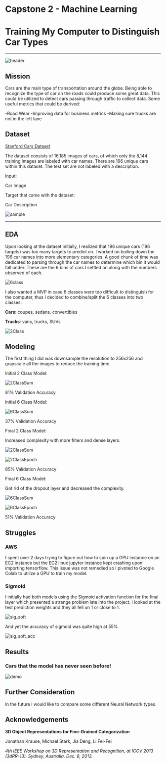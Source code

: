 # Capstone 2 - Machine Learning

# Training My Computer to Distinguish Car Types

-------

![header](./images/header.JPG)

## Mission

Cars are the main type of transportation around the globe. Being able to recognize the type of car on the roads could produce some great data.
This could be utilized to detect cars passing through traffic to collect data. Some useful metrics that could be derived:

-Road Wear
-Improving data for business metrics
-Making sure trucks are not in the left lane

## Dataset

[Stanford Cars Dataset](https://www.kaggle.com/eduardo4jesus/stanford-cars-dataset)

The dataset consists of 16,185 images of cars, of which only the 8,144 training images are labeled with car names. There are 196 unique cars within this dataset. The test set are not labeled with a description. 

Input:

Car Image

Target that came with the dataset: 

Car Description

![sample](./images/data_sample.png)

------

## EDA

Upon looking at the dataset initially, I realized that 196 unique cars (196 targets) was too many targets to predict on. I worked on boiling down the 196 car names into more elementary categories. A good chunk of time was dedicated to parsing through the car names to determine which bin it would fall under. These are the 6 bins of cars I settled on along with the numbers observed of each.

![6class](./images/Car_Type_Distribution.png)

I also wanted a MVP in case 6 classes were too difficult to distinguish for the computer, thus I decided to combine/split the 6 classes into two classes:

**Cars**: coupes, sedans, convertibles 

**Trucks**: vans, trucks, SUVs

![2Class](images/EZ_Type_Distribution.png)

## Modeling

The first thing I did was downsample the resolution to 256x256 and grayscale all the images to reduce the training time.

Initial 2 Class Model:

![2ClassSum](images/480k281.JPG)

81% Validation Accuracy

Initial 6 Class Model:

![6ClassSum](images/3_7mil637.JPG)

37% Validation Accuracy

Final 2 Class Model:

Increased complexity with more filters and dense layers.

![2ClassSum](images/1_4mil285.JPG)

![2ClassEpoch](images/2_Classes_Val_over_epoch.png)

85% Validation Accuracy

Final 6 Class Model:

Got rid of the dropout layer and decreased the complexity.

![6ClassSum](images/2mil651.JPG)

![6ClassEpoch](images/6_Classes_Val_over_epoch.png)

51% Validation Accuracy

## Struggles

### AWS

I spent over 2 days trying to figure out how to spin up a GPU instance on an EC2 instance but the EC2 linux jupyter instance kept crashing upon importing tensorflow. This issue was not remedied so I pivoted to Google Colab to utilize a GPU to train my model.

### Sigmoid

I initially had both models using the Sigmoid activation function for the final layer which presented a strange problem late into the project. I looked at the test prediction weights and they all fell on 1 or close to 1.

![sig_soft](images/sig_vs_softmax_output.JPG)

And yet the accuracy of sigmoid was quite high at 55% 

![sig_soft_acc](images/sig_vs_softmax_acc.JPG)


## Results

### Cars that the model has never seen before!

![demo](images/Cars_demo.png)

## Further Consideration

In the future I would like to compare some different Neural Network types.

## Acknowledgements

**3D Object Representations for Fine-Grained Categorization**

Jonathan Krause, Michael Stark, Jia Deng, Li Fei-Fei

*4th IEEE Workshop on 3D Representation and Recognition, at ICCV 2013 (3dRR-13). Sydney, Australia. Dec. 8, 2013.*

